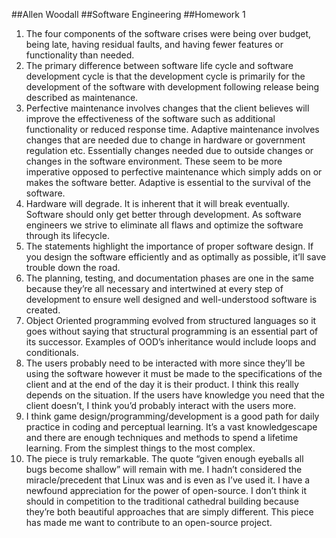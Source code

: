 ﻿
##Allen Woodall
##Software Engineering
##Homework 1


1. The four components of the software crises were being over budget, being late, having residual faults, and having fewer features or functionality than needed.
2. The primary difference between software life cycle and software development cycle is that the development cycle is primarily for the development of the software with development following release being described as maintenance.
3. Perfective maintenance involves changes that the client believes will improve the effectiveness of the software such as additional functionality or reduced response time. Adaptive maintenance involves changes that are needed due to change in hardware or government regulation etc. Essentially changes needed due to outside changes or changes in the software environment. These seem to be more imperative opposed to perfective maintenance which simply adds on or makes the software better. Adaptive is essential to the survival of the software.
4. Hardware will degrade. It is inherent that it will break eventually. Software should only get better through development. As software engineers we strive to eliminate all flaws and optimize the software through its lifecycle. 
5. The statements highlight the importance of proper software design. If you design the software efficiently and as optimally as possible, it’ll save trouble down the road. 
6. The planning, testing, and documentation phases are one in the same because they’re all necessary and intertwined at every step of development to ensure well designed and well-understood software is created.
7. Object Oriented programming evolved from structured languages so it goes without saying that structural programming is an essential part of its successor. Examples of OOD’s inheritance would include loops and conditionals. 
8. The users probably need to be interacted with more since they’ll be using the software however it must be made to the specifications of the client and at the end of the day it is their product. I think this really depends on the situation. If the users have knowledge you need that the client doesn’t, I think you’d probably interact with the users more.
9. I think game design/programming/development is a good path for daily practice in coding and perceptual learning. It’s a vast knowledgescape and there are enough techniques and methods to spend a lifetime learning. From the simplest things to the most complex. 
10. The piece is truly remarkable. The quote “given enough eyeballs all bugs become shallow” will remain with me. I hadn’t considered the miracle/precedent that Linux was and is even as I’ve used it. I have a newfound appreciation for the power of open-source. I don’t think it should in competition to the traditional cathedral building because they’re both beautiful approaches that are simply different. This piece has made me want to contribute to an open-source project.

